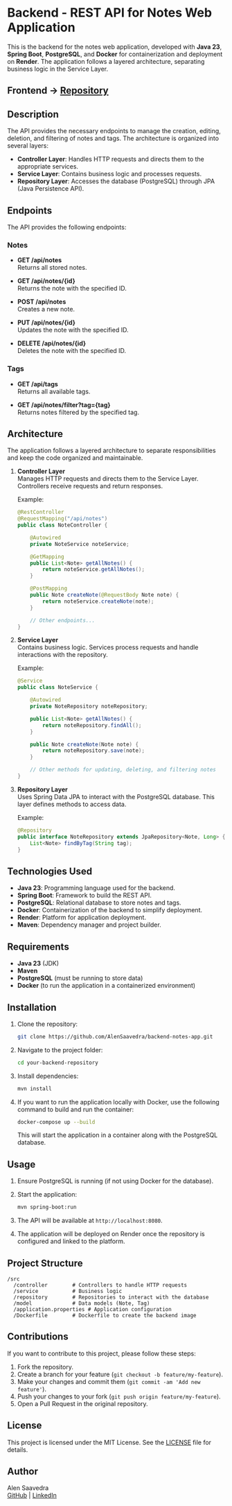 # Backend - REST API for Notes Web Application

This is the backend for the notes web application, developed with **Java 23**, **Spring Boot**, **PostgreSQL**, and **Docker** for containerization and deployment on **Render**. The application follows a layered architecture, separating business logic in the Service Layer.

## Frontend -> [Repository](https://github.com/AlenSaavedra/fronend-challenge-ensolvers)

## Description

The API provides the necessary endpoints to manage the creation, editing, deletion, and filtering of notes and tags. The architecture is organized into several layers:

- **Controller Layer**: Handles HTTP requests and directs them to the appropriate services.
- **Service Layer**: Contains business logic and processes requests.
- **Repository Layer**: Accesses the database (PostgreSQL) through JPA (Java Persistence API).

## Endpoints

The API provides the following endpoints:

### Notes

- **GET /api/notes**  
  Returns all stored notes.

- **GET /api/notes/{id}**  
  Returns the note with the specified ID.

- **POST /api/notes**  
  Creates a new note.

- **PUT /api/notes/{id}**  
  Updates the note with the specified ID.

- **DELETE /api/notes/{id}**  
  Deletes the note with the specified ID.

### Tags

- **GET /api/tags**  
  Returns all available tags.

- **GET /api/notes/filter?tag={tag}**  
  Returns notes filtered by the specified tag.

## Architecture

The application follows a layered architecture to separate responsibilities and keep the code organized and maintainable.

1. **Controller Layer**  
   Manages HTTP requests and directs them to the Service Layer. Controllers receive requests and return responses.

   Example:
   ```java
   @RestController
   @RequestMapping("/api/notes")
   public class NoteController {

       @Autowired
       private NoteService noteService;

       @GetMapping
       public List<Note> getAllNotes() {
           return noteService.getAllNotes();
       }

       @PostMapping
       public Note createNote(@RequestBody Note note) {
           return noteService.createNote(note);
       }

       // Other endpoints...
   }
   ```

2. **Service Layer**  
   Contains business logic. Services process requests and handle interactions with the repository. 

   Example:
   ```java
   @Service
   public class NoteService {

       @Autowired
       private NoteRepository noteRepository;

       public List<Note> getAllNotes() {
           return noteRepository.findAll();
       }

       public Note createNote(Note note) {
           return noteRepository.save(note);
       }

       // Other methods for updating, deleting, and filtering notes
   }
   ```

3. **Repository Layer**  
   Uses Spring Data JPA to interact with the PostgreSQL database. This layer defines methods to access data.

   Example:
   ```java
   @Repository
   public interface NoteRepository extends JpaRepository<Note, Long> {
       List<Note> findByTag(String tag);
   }
   ```

## Technologies Used

- **Java 23**: Programming language used for the backend.
- **Spring Boot**: Framework to build the REST API.
- **PostgreSQL**: Relational database to store notes and tags.
- **Docker**: Containerization of the backend to simplify deployment.
- **Render**: Platform for application deployment.
- **Maven**: Dependency manager and project builder.

## Requirements

- **Java 23** (JDK)
- **Maven**
- **PostgreSQL** (must be running to store data)
- **Docker** (to run the application in a containerized environment)

## Installation

1. Clone the repository:

   ```bash
   git clone https://github.com/AlenSaavedra/backend-notes-app.git
   ```

2. Navigate to the project folder:

   ```bash
   cd your-backend-repository
   ```

3. Install dependencies:

   ```bash
   mvn install
   ```

4. If you want to run the application locally with Docker, use the following command to build and run the container:

   ```bash
   docker-compose up --build
   ```

   This will start the application in a container along with the PostgreSQL database.

## Usage

1. Ensure PostgreSQL is running (if not using Docker for the database).
2. Start the application:

   ```bash
   mvn spring-boot:run
   ```

3. The API will be available at `http://localhost:8080`.

4. The application will be deployed on Render once the repository is configured and linked to the platform.

## Project Structure

```
/src
  /controller        # Controllers to handle HTTP requests
  /service           # Business logic
  /repository        # Repositories to interact with the database
  /model             # Data models (Note, Tag)
  /application.properties # Application configuration
  /Dockerfile        # Dockerfile to create the backend image
```

## Contributions

If you want to contribute to this project, please follow these steps:

1. Fork the repository.
2. Create a branch for your feature (`git checkout -b feature/my-feature`).
3. Make your changes and commit them (`git commit -am 'Add new feature'`).
4. Push your changes to your fork (`git push origin feature/my-feature`).
5. Open a Pull Request in the original repository.

## License

This project is licensed under the MIT License. See the [LICENSE](LICENSE) file for details.

## Author

Alen Saavedra  
[GitHub](https://github.com/AlenSaavedra) | [LinkedIn](https://www.linkedin.com/in/alensaavedra/)
```
